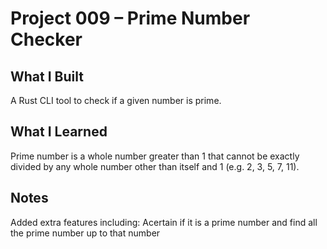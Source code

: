 # Project 009 – Prime Number Checker

## What I Built
A Rust CLI tool to check if a given number is prime. 

## What I Learned
Prime number is a whole number greater than 1 that cannot be exactly divided by any whole number other than itself and 1 (e.g. 2, 3, 5, 7, 11).

## Notes
Added extra features including:
Acertain if it is a prime number and find all the prime number up to that number
